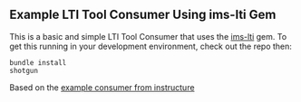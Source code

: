 ## Example LTI Tool Consumer Using ims-lti Gem

This is a basic and simple LTI Tool Consumer that uses the
[ims-lti](https://github.com/instructure/ims-lti) gem.
To get this running in your development environment, check out the repo then:

    bundle install
    shotgun

Based on the [example consumer from instructure](https://github.com/instructure/lti_tool_consumer_example)
